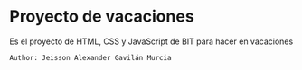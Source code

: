 # Proyecto de vacaciones

Es el proyecto de HTML, CSS y JavaScript de BIT para hacer en vacaciones

`Author: Jeisson Alexander Gavilán Murcia`
